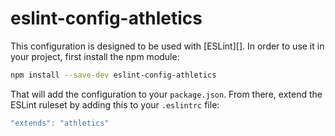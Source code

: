 # eslint-config-athletics

This configuration is designed to be used with [ESLint][]. In order to use it in your project, first install the npm module:

```bash
npm install --save-dev eslint-config-athletics
```

That will add the configuration to your `package.json`. From there, extend the ESLint ruleset by adding this to your `.eslintrc` file:

```js
"extends": "athletics"
```
